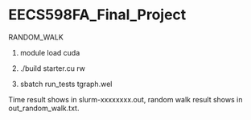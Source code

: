 # EECS598FA_Final_Project

RANDOM_WALK

1. module load cuda

2. ./build starter.cu rw

3. sbatch run_tests tgraph.wel

Time result shows in slurm-xxxxxxxx.out, random walk result shows in out_random_walk.txt.
